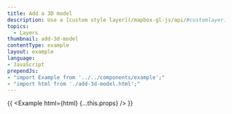 ```yaml
---
title: Add a 3D model
description: Use a [custom style layer](/mapbox-gl-js/api/#customlayerinterface) with [three.js](https://threejs.org) to add a 3D model to the map.
topics:
  - Layers
thumbnail: add-3d-model
contentType: example
layout: example
language:
- JavaScript
prependJs:
- "import Example from '../../components/example';"
- "import html from './add-3d-model.html';"
---
```


{{ <Example html={html} {...this.props} /> }}
